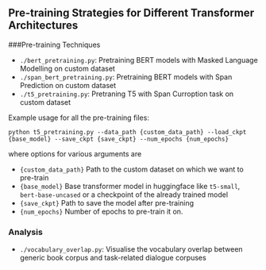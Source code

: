 ## Pre-training Strategies for Different Transformer Architectures

###Pre-training Techniques

- `./bert_pretraining.py`: Pretraining BERT models with Masked Language Modelling on custom dataset
- `./span_bert_pretraining.py`: Pretraining BERT models with Span Prediction on custom dataset
- `./t5_pretraining.py`: Pretraning T5 with Span Curroption task on custom dataset

Example usage for all the pre-training files:

```
python t5_pretraining.py --data_path {custom_data_path} --load_ckpt {base_model} --save_ckpt {save_ckpt} --num_epochs {num_epochs}
```

where options for various arguments are
- `{custom_data_path}` Path to the custom dataset on which we want to pre-train
- `{base_model}` Base transformer model in huggingface like `t5-small`, `bert-base-uncased` or a checkpoint of the already trained model
- `{save_ckpt}` Path to save the model after pre-training
- `{num_epochs}` Number of epochs to pre-train it on.


### Analysis
- `./vocabulary_overlap.py`: Visualise the vocabulary overlap between generic book corpus and task-related dialogue corpuses
